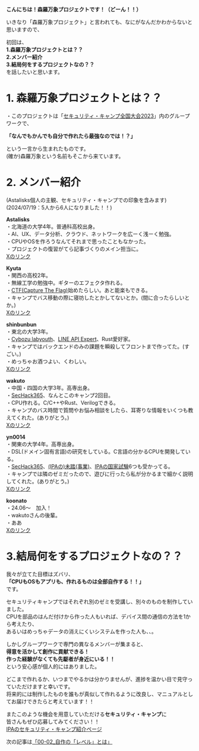 **こんにちは！森羅万象プロジェクトです！（どーん！！）**  
    
いきなり「森羅万象プロジェクト」と言われても、なにがなんだかわからないと思いますので、  
  
初回は、  
**1.森羅万象プロジェクトとは？？  
2.メンバー紹介  
3.結局何をするプロジェクトなの？？**  
を話したいと思います。  
  

# 1. 森羅万象プロジェクトとは？？  
・このプロジェクトは「[セキュリティ・キャンプ全国大会2023](https://www.ipa.go.jp/jinzai/security-camp/about.html)」内のグループワークで、  
  
**「なんでもかんでも自分で作れたら最強なのでは！？」**  
  
という一言から生まれたものです。  
(確か)森羅万象という名前もそこから来ています。  
  
  
# 2. メンバー紹介  
(Astalisks個人の主観、セキュリティ・キャンプでの印象を含みます)  
(2024/07/19：5人から6人になりました！！)  
  
**Astalisks**  
・北海道の大学4年。普通科高校出身。  
・AI、UX、データ分析、クラウド、ネットワークを広ーく浅ーく勉強。  
・CPUやOSを作ろうなんてそれまで思ったこともなかった。  
・プロジェクトの復習がてら記事づくりのメイン担当に。  
[Xのリンク](https://twitter.com/Astalisks_ITEVG)  
    
**Kyuta**  
・関西の高校2年。  
・無線工学の勉強中。ギターのエフェクタ作れる。  
・[CTF(Capture The Flag)](https://cybersecurity-jp.com/column/33780)始めたらしい。あと能楽もできる。  
・キャンプでバス移動の際に寝坊したとかしてないとか。(間に合ったらしいとか。)  
[Xのリンク](https://twitter.com/Ky00Ge)  
  
**shinbunbun**  
・東北の大学3年。  
・[Cybozu labyouth](https://labs.cybozu.co.jp/youth.html)、[LINE API Expert](https://www.line-community.me/ja/apiexpert/request)、Rust愛好家。  
・キャンプではバックエンドのみの課題を瞬殺してフロントまで作ってた。(すごい。)  
・めっちゃお酒つよい、くわしい。  
[Xのリンク](https://twitter.com/shinbunbun_)  
  
**wakuto**  
・中国・四国の大学3年。高専出身。  
・[SecHack365](https://sechack365.nict.go.jp/)、なんとこのキャンプ2回目。  
・CPU作れる。C/C++やRust、Verilogできる。  
・キャンプのバス時間で質問やお悩み相談をしたら、耳寄りな情報をいくつも教えてくれた。(ありがとう。)  
[Xのリンク](https://twitter.com/otukaw)  
  
**yn0014**  
・関東の大学4年。高専出身。  
・DSL(ドメイン固有言語)の研究をしている。C言語の分かるCPUを開発している。  
・[SecHack365](https://sechack365.nict.go.jp/)、[(IPAの)未踏(事業)](https://www.ipa.go.jp/jinzai/mitou/mitou2023/)、[IPAの国家試験](https://www.ipa.go.jp/shiken/kubun/list.html)6つも受かってる。  
・キャンプでは隣のゼミだったので、遊びに行ったら私が分かるまで細かく説明してくれた。(ありがとう。)  
[Xのリンク](https://twitter.com/yn0014)  
  
**koonato**  
・24.06～　加入！  
・wakutoさんの後輩。  
・ああ  
[Xのリンク](https://twitter.com/???)    
  
  
  
# 3.結局何をするプロジェクトなの？？  
  
我々が立てた目標はズバリ、  
**「CPUもOSもアプリも、作れるものは全部自作する！！」**  
です。  
  
セキュリティキャンプではそれぞれ別のゼミを受講し、別々のものを制作していました。  
CPUを部品のはんだ付けから作った人もいれば、デバイス間の通信の方法を1から考えたり、  
あるいはめっちゃデータの消えにくいシステムを作った人も、、。  
  
しかしグループワークで専門の異なるメンバーが集まると、  
**得意を活かして創作に貢献できる！  
作った経験がなくても先駆者が身近にいる！！**  
という安心感が個人的にはありました。  
  
どこまで作れるか、いつまでやるかは分かりませんが、進捗を温かい目で見守っていただけますと幸いです。  
将来的には制作したものを誰もが真似して作れるように改良し、マニュアルとしてお届けできたらと考えています！！  
  
またこのような機会を用意していただける**セキュリティ・キャンプ**に  
皆さんもぜひ応募してみてください！！  
[IPAのセキュリティ・キャンプ紹介ページ](https://www.ipa.go.jp/jinzai/security-camp/about.html)  
  
  
次の記事は[「00-02_自作の「レベル」とは」](https://github.com/shinrabansyo/tech-blog/blob/main/Articles/00-%E3%81%AF%E3%81%98%E3%82%81%E3%81%AB/00-02_%E8%87%AA%E4%BD%9C%E3%81%AE%E3%80%8C%E3%83%AC%E3%83%99%E3%83%AB%E3%80%8D%E3%81%A8%E3%81%AF.md)  
  